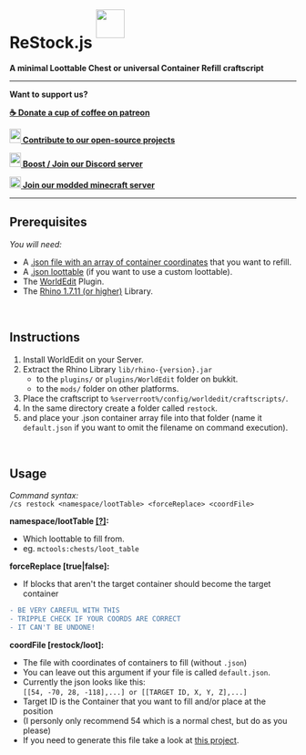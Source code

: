 
# ReStock.js <img src="https://cdn.voltane.eu/assets/minecraft/chest_animated.gif" height="50px" style="transform:translateY(-18px)"/>
__A minimal Loottable Chest or universal Container Refill craftscript__

***

__Want to support us?__

__[☕ Donate a cup of coffee on patreon ](https://www.patreon.com/voltane_eu)__

__[<img src="https://cdn.voltane.eu/logo/icon/icon-hexagon.svg" width="20px" height="25px"/> Contribute to our open-source projects](https://github.com/Voltane-EU)__

__[<img src="https://cdn.voltane.eu/assets/discord/nitro-boost.svg" width="20px" height="25px"/> Boost / Join our Discord server ](https://discord.voltane.eu/)__

__[<img src="https://cdn.voltane.eu/assets/minecraft/grass_block.png" width="20px"/> Join our modded minecraft server ](https://mc.play.voltane.eu/)__

***

## Prerequisites
_You will need:_
- A [.json file with an array of container coordinates](https://github.com/Voltane-EU/Block-Finder) that you want to refill.
- A [.json loottable](https://minecraft.gamepedia.com/Loot_table) (if you want to use a custom loottable).
- The [WorldEdit](https://enginehub.org/worldedit/) Plugin.
- The [Rhino 1.7.11 (or higher)](https://developer.mozilla.org/en-US/docs/Mozilla/Projects/Rhino/Download_Rhino) Library.

<br/>

## Instructions
1. Install WorldEdit on your Server.
1. Extract the Rhino Library `lib/rhino-{version}.jar`
   - to the `plugins/` or `plugins/WorldEdit` folder on bukkit.
   - to the `mods/` folder on other platforms.
1. Place the craftscript to `%serverroot%/config/worldedit/craftscripts/`.
1. In the same directory create a folder called `restock`.
1. and place your .json container array file into that folder (name it `default.json` if you want to omit the filename on command execution).

<br/>

## Usage
_Command syntax:_\
`/cs restock <namespace/lootTable> <forceReplace> <coordFile>`

__namespace/lootTable [[?]](mcforge.readthedocs.io/en/latest/items/loot_tables/):__
- Which loottable to fill from.
- eg. `mctools:chests/loot_table`

__forceReplace [true|false]:__
- If blocks that aren't the target container should become the target container
```diff
- BE VERY CAREFUL WITH THIS
- TRIPPLE CHECK IF YOUR COORDS ARE CORRECT
- IT CAN'T BE UNDONE!
```
__coordFile [restock/loot]:__
- The file with coordinates of containers to fill (without `.json`)
- You can leave out this argument if your file is called `default.json`.
- Currently the json looks like this: \
`[[54, -70, 28, -118],...] or [[TARGET ID, X, Y, Z],...]`
- Target ID is the Container that you want to fill and/or place at the position
- (I personly only recommend 54 which is a normal chest, but do as you please)
- If you need to generate this file take a look at [this project](https://github.com/Voltane-EU/Block-Finder).

<br/>
